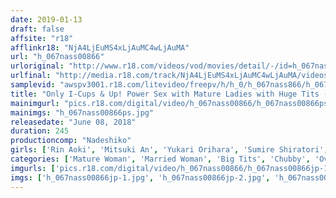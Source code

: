 ```yaml
---
date: 2019-01-13
draft: false
affsite: "r18"
afflinkr18: "NjA4LjEuMS4xLjAuMC4wLjAuMA"
url: "h_067nass00866"
urloriginal: "http://www.r18.com/videos/vod/movies/detail/-/id=h_067nass00866"
urlfinal: "http://media.r18.com/track/NjA4LjEuMS4xLjAuMC4wLjAuMA/videos/vod/movies/detail/-/id=h_067nass00866"
samplevid: "awspv3001.r18.com/litevideo/freepv/h/h_0/h_067nass866/h_067nass866_dmb_w.mp4"
title: "Only I-Cups & Up! Power Sex with Mature Ladies with Huge Tits (10 People, 4 Hours)"
mainimgurl: "pics.r18.com/digital/video/h_067nass00866/h_067nass00866ps.jpg"
mainimgs: "h_067nass00866ps.jpg"
releasedate: "June 08, 2018"
duration: 245
productioncomp: "Nadeshiko"
girls: ['Rin Aoki', 'Mitsuki An', 'Yukari Orihara', 'Sumire Shiratori', 'Reiko Kobayakawa', 'Shiho Terashima', 'Azusa Yagi', 'Ayumi Shinoda', 'Miki Matsuzaka', 'Nozomi Mikimoto']
categories: ['Mature Woman', 'Married Woman', 'Big Tits', 'Chubby', 'Over 4 Hours', 'Huge Tits', 'Hi-Def']
imgurls: ['pics.r18.com/digital/video/h_067nass00866/h_067nass00866jp-1.jpg', 'pics.r18.com/digital/video/h_067nass00866/h_067nass00866jp-2.jpg', 'pics.r18.com/digital/video/h_067nass00866/h_067nass00866jp-3.jpg', 'pics.r18.com/digital/video/h_067nass00866/h_067nass00866jp-4.jpg', 'pics.r18.com/digital/video/h_067nass00866/h_067nass00866jp-5.jpg', 'pics.r18.com/digital/video/h_067nass00866/h_067nass00866jp-6.jpg', 'pics.r18.com/digital/video/h_067nass00866/h_067nass00866jp-7.jpg', 'pics.r18.com/digital/video/h_067nass00866/h_067nass00866jp-8.jpg', 'pics.r18.com/digital/video/h_067nass00866/h_067nass00866jp-9.jpg', 'pics.r18.com/digital/video/h_067nass00866/h_067nass00866jp-10.jpg', 'pics.r18.com/digital/video/h_067nass00866/h_067nass00866jp-11.jpg', 'pics.r18.com/digital/video/h_067nass00866/h_067nass00866jp-12.jpg', 'pics.r18.com/digital/video/h_067nass00866/h_067nass00866jp-13.jpg', 'pics.r18.com/digital/video/h_067nass00866/h_067nass00866jp-14.jpg', 'pics.r18.com/digital/video/h_067nass00866/h_067nass00866jp-15.jpg', 'pics.r18.com/digital/video/h_067nass00866/h_067nass00866jp-16.jpg', 'pics.r18.com/digital/video/h_067nass00866/h_067nass00866jp-17.jpg', 'pics.r18.com/digital/video/h_067nass00866/h_067nass00866jp-18.jpg']
imgs: ['h_067nass00866jp-1.jpg', 'h_067nass00866jp-2.jpg', 'h_067nass00866jp-3.jpg', 'h_067nass00866jp-4.jpg', 'h_067nass00866jp-5.jpg', 'h_067nass00866jp-6.jpg', 'h_067nass00866jp-7.jpg', 'h_067nass00866jp-8.jpg', 'h_067nass00866jp-9.jpg', 'h_067nass00866jp-10.jpg', 'h_067nass00866jp-11.jpg', 'h_067nass00866jp-12.jpg', 'h_067nass00866jp-13.jpg', 'h_067nass00866jp-14.jpg', 'h_067nass00866jp-15.jpg', 'h_067nass00866jp-16.jpg', 'h_067nass00866jp-17.jpg', 'h_067nass00866jp-18.jpg']
---
```

